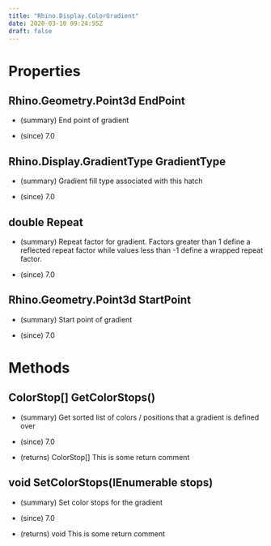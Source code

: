 ```yaml
---
title: "Rhino.Display.ColorGradient"
date: 2020-03-10 09:24:55Z
draft: false
---
```


# Properties
## Rhino.Geometry.Point3d EndPoint
- (summary) 
     End point of gradient
     
- (since) 7.0
## Rhino.Display.GradientType GradientType
- (summary) 
     Gradient fill type associated with this hatch
     
- (since) 7.0
## double Repeat
- (summary) 
     Repeat factor for gradient. Factors greater than 1 define a reflected
     repeat factor while values less than -1 define a wrapped repeat factor.
     
- (since) 7.0
## Rhino.Geometry.Point3d StartPoint
- (summary) 
     Start point of gradient
     
- (since) 7.0
# Methods
## ColorStop[] GetColorStops()
- (summary) 
     Get sorted list of colors / positions that a gradient is defined over
     
- (since) 7.0
- (returns) ColorStop[] This is some return comment
## void SetColorStops(IEnumerable<ColorStop> stops)
- (summary) 
     Set color stops for the gradient
     
- (since) 7.0
- (returns) void This is some return comment
